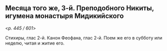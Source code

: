 
## Месяца того же, 3-й. Преподобного Никиты, игумена монастыря Мидикийского  

<*p. 445 / 601*>

Стихиры, глас 2-й. Канон Феофана, глас 2-й. Поем же его в субботу или неделю, читая и житие его.  
